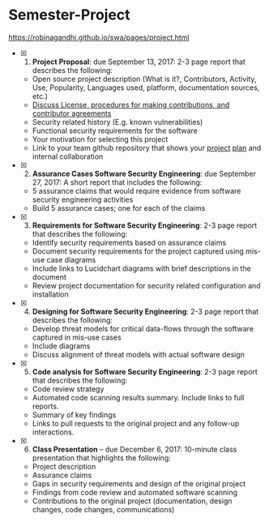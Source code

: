 # Semester-Project 
https://robinagandhi.github.io/swa/pages/project.html

- [x] 1. **Project Proposal**: due September 13, 2017: 2-3 page report that describes the following:
  * Open source project description (What is it?, Contributors, Activity, Use, Popularity, Languages used, platform, documentation sources, etc.)
  * [Discuss License, procedures for making contributions, and contributor agreements](https://opensource.guide/how-to-contribute/#orienting-yourself-to-a-new-project)
  * Security related history (E.g. known vulnerabilities)
  * Functional security requirements for the software
  * Your motivation for selecting this project
  * Link to your team github repository that shows your [project](https://help.github.com/articles/about-project-boards/) [plan](https://en.wikipedia.org/wiki/Kanban_board) and internal collaboration
- [x] 2. **Assurance Cases Software Security Engineering**: due September 27, 2017: A short report that includes the following:
  * 5 assurance claims that would require evidence from software security engineering activities
  * Build 5 assurance cases; one for each of the claims
- [x] 3. **Requirements for Software Security Engineering**: 2-3 page report that describes the following:
  * Identify security requirements based on assurance claims
  * Document security requirements for the project captured using mis-use case diagrams
  * Include links to Lucidchart diagrams with brief descriptions in the document
  * Review project documentation for security related configuration and installation
- [x] 4. **Designing for Software Security Engineering**: 2-3 page report that describes the following:
  * Develop threat models for critical data-flows through the software captured in mis-use cases
  * Include diagrams   
  * Discuss alignment of threat models with actual software design
- [x] 5. **Code analysis for Software Security Engineering**: 2-3 page report that describes the following:
  * Code review strategy
  * Automated code scanning results summary. Include links to full reports.
  * Summary of key findings
  * Links to pull requests to the original project and any follow-up interactions.
- [x] 6. **Class Presentation** &ndash; due December 6, 2017: 10-minute class presentation that highlights the following:
  * Project description
  * Assurance claims
  * Gaps in security requirements and design of the original project
  * Findings from code review and automated software scanning
  * Contributions to the original project (documentation, design changes, code changes, communications)
